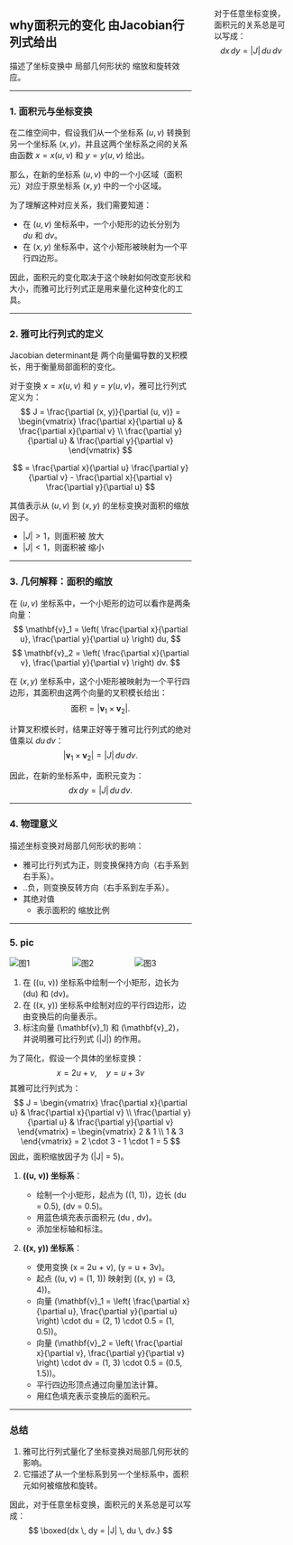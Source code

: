 <div style="float: left; width: 64%; padding: 1%;">

## why面积元的变化 由Jacobian行列式给出

描述了坐标变换中 局部几何形状的 缩放和旋转效应。

---

### 1. 面积元与坐标变换
在二维空间中，假设我们从一个坐标系 $(u, v)$ 转换到另一个坐标系 $(x, y)$，并且这两个坐标系之间的关系由函数 $x = x(u, v)$ 和 $y = y(u, v)$ 给出。

那么，在新的坐标系 $(u, v)$ 中的一个小区域（面积元）对应于原坐标系 $(x, y)$ 中的一个小区域。

为了理解这种对应关系，我们需要知道：
- 在 $(u, v)$ 坐标系中，一个小矩形的边长分别为 $du$ 和 $dv$。
- 在 $(x, y)$ 坐标系中，这个小矩形被映射为一个平行四边形。

因此，面积元的变化取决于这个映射如何改变形状和大小，而雅可比行列式正是用来量化这种变化的工具。

---

### 2. 雅可比行列式的定义
Jacobian determinant是 两个向量偏导数的叉积模长，用于衡量局部面积的变化。

对于变换 $x = x(u, v)$ 和 $y = y(u, v)$，雅可比行列式定义为：
$$
J = \frac{\partial (x, y)}{\partial (u, v)} = 
\begin{vmatrix}
\frac{\partial x}{\partial u} & \frac{\partial x}{\partial v} \\
\frac{\partial y}{\partial u} & \frac{\partial y}{\partial v}
\end{vmatrix}
$$

$$
= \frac{\partial x}{\partial u} \frac{\partial y}{\partial v} - \frac{\partial x}{\partial v} \frac{\partial y}{\partial u}
$$

其值表示从 $(u, v)$ 到 $(x, y)$ 的坐标变换对面积的缩放因子。
-  $|J| > 1$，则面积被 放大
-  $|J| < 1$，则面积被 缩小

---

### 3. 几何解释：面积的缩放
在 $(u, v)$ 坐标系中，一个小矩形的边可以看作是两条向量：
$$
\mathbf{v}_1 = \left( \frac{\partial x}{\partial u}, \frac{\partial y}{\partial u} \right) du,
$$
$$
\mathbf{v}_2 = \left( \frac{\partial x}{\partial v}, \frac{\partial y}{\partial v} \right) dv.
$$

在 $(x, y)$ 坐标系中，这个小矩形被映射为一个平行四边形，其面积由这两个向量的叉积模长给出：
$$
\text{面积} = |\mathbf{v}_1 \times \mathbf{v}_2|.
$$

计算叉积模长时，结果正好等于雅可比行列式的绝对值乘以 $du \, dv$：
$$
|\mathbf{v}_1 \times \mathbf{v}_2| = |J| \, du \, dv.
$$

因此，在新的坐标系中，面积元变为：
$$
dx \, dy = |J| \, du \, dv.
$$

---

### 4. 物理意义
描述坐标变换对局部几何形状的影响：
- 雅可比行列式为正，则变换保持方向（右手系到右手系）。
- ..负，则变换反转方向（右手系到左手系）。
- 其绝对值
  - 表示面积的 缩放比例

---
### 5. pic

<div style="display: flex; justify-content: space-between; gap: 10px;">
  <img src="https://bluejedis.github.io/picx-images-hosting/Math/image.39ldg7sejy.png" alt="图1" style="flex: 1; max-width: 32%;"/>
  <img src="https://bluejedis.github.io/picx-images-hosting/Math/image.3rbf4suffm.png" alt="图2" style="flex: 1; max-width: 32%;"/>
  <img src="https://bluejedis.github.io/picx-images-hosting/Math/image.7lk6nrd5cr.png" alt="图3" style="flex: 1; max-width: 32%;"/>
</div>


1. 在 \((u, v)\) 坐标系中绘制一个小矩形，边长为 \(du\) 和 \(dv\)。
2. 在 \((x, y)\) 坐标系中绘制对应的平行四边形，边由变换后的向量表示。
3. 标注向量 \(\mathbf{v}_1\) 和 \(\mathbf{v}_2\)，并说明雅可比行列式 \(|J|\) 的作用。


为了简化，假设一个具体的坐标变换：
$$
x = 2u + v, \quad y = u + 3v
$$
其雅可比行列式为：
$$
J = \begin{vmatrix}
\frac{\partial x}{\partial u} & \frac{\partial x}{\partial v} \\
\frac{\partial y}{\partial u} & \frac{\partial y}{\partial v}
\end{vmatrix} = \begin{vmatrix}
2 & 1 \\
1 & 3
\end{vmatrix} = 2 \cdot 3 - 1 \cdot 1 = 5
$$
因此，面积缩放因子为 \(|J| = 5\)。

1. **\((u, v)\) 坐标系**：
   - 绘制一个小矩形，起点为 \((1, 1)\)，边长 \(du = 0.5\), \(dv = 0.5\)。
   - 用蓝色填充表示面积元 \(du \, dv\)。
   - 添加坐标轴和标注。

2. **\((x, y)\) 坐标系**：
   - 使用变换 \(x = 2u + v\), \(y = u + 3v\)。
   - 起点 \((u, v) = (1, 1)\) 映射到 \((x, y) = (3, 4)\)。
   - 向量 \(\mathbf{v}_1 = \left( \frac{\partial x}{\partial u}, \frac{\partial y}{\partial u} \right) \cdot du = (2, 1) \cdot 0.5 = (1, 0.5)\)。
   - 向量 \(\mathbf{v}_2 = \left( \frac{\partial x}{\partial v}, \frac{\partial y}{\partial v} \right) \cdot dv = (1, 3) \cdot 0.5 = (0.5, 1.5)\)。
   - 平行四边形顶点通过向量加法计算。
   - 用红色填充表示变换后的面积元。


---

### 总结

1. 雅可比行列式量化了坐标变换对局部几何形状的影响。
2. 它描述了从一个坐标系到另一个坐标系中，面积元如何被缩放和旋转。

因此，对于任意坐标变换，面积元的关系总是可以写成：
$$
\boxed{dx \, dy = |J| \, du \, dv.}
$$


</div>
<div style="float: right; width: 26%; padding: 1%;">

对于任意坐标变换，面积元的关系总是可以写成：
$$
dx \, dy = |J| \, du \, dv
$$


</div>
<div style="clear: both;"></div>
